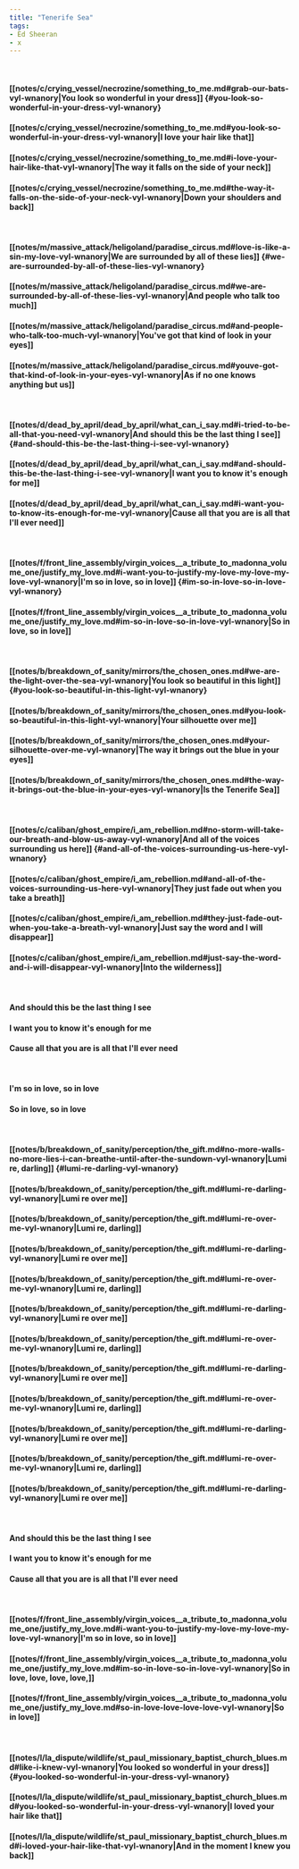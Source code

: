 ```yaml
---
title: "Tenerife Sea"
tags:
- Ed Sheeran
- x
---
```

&nbsp;
#### [[notes/c/crying_vessel/necrozine/something_to_me.md#grab-our-bats-vyl-wnanory|You look so wonderful in your dress]] {#you-look-so-wonderful-in-your-dress-vyl-wnanory}
#### [[notes/c/crying_vessel/necrozine/something_to_me.md#you-look-so-wonderful-in-your-dress-vyl-wnanory|I love your hair like that]]
#### [[notes/c/crying_vessel/necrozine/something_to_me.md#i-love-your-hair-like-that-vyl-wnanory|The way it falls on the side of your neck]]
#### [[notes/c/crying_vessel/necrozine/something_to_me.md#the-way-it-falls-on-the-side-of-your-neck-vyl-wnanory|Down your shoulders and back]]
&nbsp;
#### [[notes/m/massive_attack/heligoland/paradise_circus.md#love-is-like-a-sin-my-love-vyl-wnanory|We are surrounded by all of these lies]] {#we-are-surrounded-by-all-of-these-lies-vyl-wnanory}
#### [[notes/m/massive_attack/heligoland/paradise_circus.md#we-are-surrounded-by-all-of-these-lies-vyl-wnanory|And people who talk too much]]
#### [[notes/m/massive_attack/heligoland/paradise_circus.md#and-people-who-talk-too-much-vyl-wnanory|You've got that kind of look in your eyes]]
#### [[notes/m/massive_attack/heligoland/paradise_circus.md#youve-got-that-kind-of-look-in-your-eyes-vyl-wnanory|As if no one knows anything but us]]
&nbsp;
#### [[notes/d/dead_by_april/dead_by_april/what_can_i_say.md#i-tried-to-be-all-that-you-need-vyl-wnanory|And should this be the last thing I see]] {#and-should-this-be-the-last-thing-i-see-vyl-wnanory}
#### [[notes/d/dead_by_april/dead_by_april/what_can_i_say.md#and-should-this-be-the-last-thing-i-see-vyl-wnanory|I want you to know it's enough for me]]
#### [[notes/d/dead_by_april/dead_by_april/what_can_i_say.md#i-want-you-to-know-its-enough-for-me-vyl-wnanory|Cause all that you are is all that I'll ever need]]
&nbsp;
#### [[notes/f/front_line_assembly/virgin_voices__a_tribute_to_madonna_volume_one/justify_my_love.md#i-want-you-to-justify-my-love-my-love-my-love-vyl-wnanory|I'm so in love, so in love]] {#im-so-in-love-so-in-love-vyl-wnanory}
#### [[notes/f/front_line_assembly/virgin_voices__a_tribute_to_madonna_volume_one/justify_my_love.md#im-so-in-love-so-in-love-vyl-wnanory|So in love, so in love]]
&nbsp;
#### [[notes/b/breakdown_of_sanity/mirrors/the_chosen_ones.md#we-are-the-light-over-the-sea-vyl-wnanory|You look so beautiful in this light]] {#you-look-so-beautiful-in-this-light-vyl-wnanory}
#### [[notes/b/breakdown_of_sanity/mirrors/the_chosen_ones.md#you-look-so-beautiful-in-this-light-vyl-wnanory|Your silhouette over me]]
#### [[notes/b/breakdown_of_sanity/mirrors/the_chosen_ones.md#your-silhouette-over-me-vyl-wnanory|The way it brings out the blue in your eyes]]
#### [[notes/b/breakdown_of_sanity/mirrors/the_chosen_ones.md#the-way-it-brings-out-the-blue-in-your-eyes-vyl-wnanory|Is the Tenerife Sea]]
&nbsp;
#### [[notes/c/caliban/ghost_empire/i_am_rebellion.md#no-storm-will-take-our-breath-and-blow-us-away-vyl-wnanory|And all of the voices surrounding us here]] {#and-all-of-the-voices-surrounding-us-here-vyl-wnanory}
#### [[notes/c/caliban/ghost_empire/i_am_rebellion.md#and-all-of-the-voices-surrounding-us-here-vyl-wnanory|They just fade out when you take a breath]]
#### [[notes/c/caliban/ghost_empire/i_am_rebellion.md#they-just-fade-out-when-you-take-a-breath-vyl-wnanory|Just say the word and I will disappear]]
#### [[notes/c/caliban/ghost_empire/i_am_rebellion.md#just-say-the-word-and-i-will-disappear-vyl-wnanory|Into the wilderness]]
&nbsp;
#### And should this be the last thing I see
#### I want you to know it's enough for me
#### Cause all that you are is all that I'll ever need
&nbsp;
#### I'm so in love, so in love
#### So in love, so in love
&nbsp;
#### [[notes/b/breakdown_of_sanity/perception/the_gift.md#no-more-walls-no-more-lies-i-can-breathe-until-after-the-sundown-vyl-wnanory|Lumi re, darling]] {#lumi-re-darling-vyl-wnanory}
#### [[notes/b/breakdown_of_sanity/perception/the_gift.md#lumi-re-darling-vyl-wnanory|Lumi re over me]]
#### [[notes/b/breakdown_of_sanity/perception/the_gift.md#lumi-re-over-me-vyl-wnanory|Lumi re, darling]]
#### [[notes/b/breakdown_of_sanity/perception/the_gift.md#lumi-re-darling-vyl-wnanory|Lumi re over me]]
#### [[notes/b/breakdown_of_sanity/perception/the_gift.md#lumi-re-over-me-vyl-wnanory|Lumi re, darling]]
#### [[notes/b/breakdown_of_sanity/perception/the_gift.md#lumi-re-darling-vyl-wnanory|Lumi re over me]]
#### [[notes/b/breakdown_of_sanity/perception/the_gift.md#lumi-re-over-me-vyl-wnanory|Lumi re, darling]]
#### [[notes/b/breakdown_of_sanity/perception/the_gift.md#lumi-re-darling-vyl-wnanory|Lumi re over me]]
#### [[notes/b/breakdown_of_sanity/perception/the_gift.md#lumi-re-over-me-vyl-wnanory|Lumi re, darling]]
#### [[notes/b/breakdown_of_sanity/perception/the_gift.md#lumi-re-darling-vyl-wnanory|Lumi re over me]]
#### [[notes/b/breakdown_of_sanity/perception/the_gift.md#lumi-re-over-me-vyl-wnanory|Lumi re, darling]]
#### [[notes/b/breakdown_of_sanity/perception/the_gift.md#lumi-re-darling-vyl-wnanory|Lumi re over me]]
&nbsp;
#### And should this be the last thing I see
#### I want you to know it's enough for me
#### Cause all that you are is all that I'll ever need
&nbsp;
#### [[notes/f/front_line_assembly/virgin_voices__a_tribute_to_madonna_volume_one/justify_my_love.md#i-want-you-to-justify-my-love-my-love-my-love-vyl-wnanory|I'm so in love, so in love]]
#### [[notes/f/front_line_assembly/virgin_voices__a_tribute_to_madonna_volume_one/justify_my_love.md#im-so-in-love-so-in-love-vyl-wnanory|So in love, love, love, love,]]
#### [[notes/f/front_line_assembly/virgin_voices__a_tribute_to_madonna_volume_one/justify_my_love.md#so-in-love-love-love-love-vyl-wnanory|So in love]]
&nbsp;
#### [[notes/l/la_dispute/wildlife/st_paul_missionary_baptist_church_blues.md#like-i-knew-vyl-wnanory|You looked so wonderful in your dress]] {#you-looked-so-wonderful-in-your-dress-vyl-wnanory}
#### [[notes/l/la_dispute/wildlife/st_paul_missionary_baptist_church_blues.md#you-looked-so-wonderful-in-your-dress-vyl-wnanory|I loved your hair like that]]
#### [[notes/l/la_dispute/wildlife/st_paul_missionary_baptist_church_blues.md#i-loved-your-hair-like-that-vyl-wnanory|And in the moment I knew you back]]
